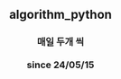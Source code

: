 ## <div align=center> algorithm_python </div>
### <div align=center> 매일 두개 씩  <br><br>  since 24/05/15</div>
